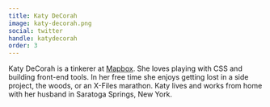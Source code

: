 ```yaml
---
title: Katy DeCorah
image: katy-decorah.png
social: twitter
handle: katydecorah
order: 3
---
```


Katy DeCorah is a tinkerer at [Mapbox](https://www.mapbox.com/). She loves playing with CSS and building front-end tools. In her free time she enjoys getting lost in a side project, the woods, or an X-Files marathon. Katy lives and works from home with her husband in Saratoga Springs, New York.